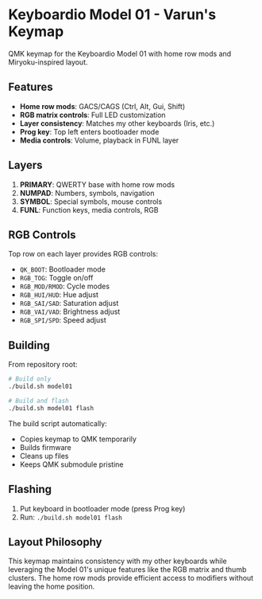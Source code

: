 # Keyboardio Model 01 - Varun's Keymap

QMK keymap for the Keyboardio Model 01 with home row mods and Miryoku-inspired layout.

## Features

- **Home row mods**: GACS/CAGS (Ctrl, Alt, Gui, Shift)
- **RGB matrix controls**: Full LED customization
- **Layer consistency**: Matches my other keyboards (Iris, etc.)
- **Prog key**: Top left enters bootloader mode
- **Media controls**: Volume, playback in FUNL layer

## Layers

1. **PRIMARY**: QWERTY base with home row mods
2. **NUMPAD**: Numbers, symbols, navigation
3. **SYMBOL**: Special symbols, mouse controls  
4. **FUNL**: Function keys, media controls, RGB

## RGB Controls

Top row on each layer provides RGB controls:
- `QK_BOOT`: Bootloader mode
- `RGB_TOG`: Toggle on/off
- `RGB_MOD/RMOD`: Cycle modes
- `RGB_HUI/HUD`: Hue adjust
- `RGB_SAI/SAD`: Saturation adjust
- `RGB_VAI/VAD`: Brightness adjust
- `RGB_SPI/SPD`: Speed adjust

## Building

From repository root:

```bash
# Build only
./build.sh model01

# Build and flash
./build.sh model01 flash
```

The build script automatically:
- Copies keymap to QMK temporarily
- Builds firmware
- Cleans up files
- Keeps QMK submodule pristine

## Flashing

1. Put keyboard in bootloader mode (press Prog key)
2. Run: `./build.sh model01 flash`

## Layout Philosophy

This keymap maintains consistency with my other keyboards while leveraging the Model 01's unique features like the RGB matrix and thumb clusters. The home row mods provide efficient access to modifiers without leaving the home position. 